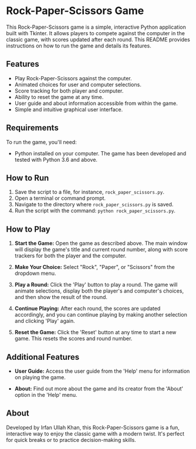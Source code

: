 # Rock-Paper-Scissors Game

This Rock-Paper-Scissors game is a simple, interactive Python application built with Tkinter. It allows players to compete against the computer in the classic game, with scores updated after each round. This README provides instructions on how to run the game and details its features.

## Features

- Play Rock-Paper-Scissors against the computer.
- Animated choices for user and computer selections.
- Score tracking for both player and computer.
- Ability to reset the game at any time.
- User guide and about information accessible from within the game.
- Simple and intuitive graphical user interface.

## Requirements

To run the game, you'll need:

- Python installed on your computer. The game has been developed and tested with Python 3.6 and above.

## How to Run

1. Save the script to a file, for instance, `rock_paper_scissors.py`.
2. Open a terminal or command prompt.
3. Navigate to the directory where `rock_paper_scissors.py` is saved.
4. Run the script with the command: `python rock_paper_scissors.py`.

## How to Play

1. **Start the Game:** Open the game as described above. The main window will display the game's title and current round number, along with score trackers for both the player and the computer.

2. **Make Your Choice:** Select "Rock", "Paper", or "Scissors" from the dropdown menu. 

3. **Play a Round:** Click the 'Play' button to play a round. The game will animate selections, display both the player's and computer's choices, and then show the result of the round.

4. **Continue Playing:** After each round, the scores are updated accordingly, and you can continue playing by making another selection and clicking 'Play' again.

5. **Reset the Game:** Click the 'Reset' button at any time to start a new game. This resets the scores and round number.

## Additional Features

- **User Guide:** Access the user guide from the 'Help' menu for information on playing the game.

- **About:** Find out more about the game and its creator from the 'About' option in the 'Help' menu.

## About

Developed by Irfan Ullah Khan, this Rock-Paper-Scissors game is a fun, interactive way to enjoy the classic game with a modern twist. It's perfect for quick breaks or to practice decision-making skills.
